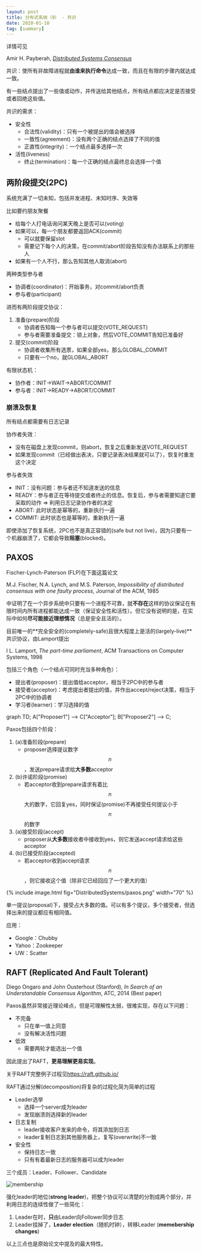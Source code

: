 ```yaml
---
layout: post
title: 分布式系统（9） - 共识
date: 2020-01-10
tag: [summary]
---
```


详情可见

Amir H. Payberah, *[Distributed Systems Consensus](https://payberah.github.io/files/download/dic14/paxos.pdf)*

共识：使所有非故障进程就**由谁来执行命令**达成一致，而且在有限的步骤内就达成一致。

有一些结点提出了一些值或动作，并传送给其他结点，所有结点都应决定是否接受或者回绝这些值。

共识的需求：
* 安全性
	* 合法性(validity)：只有一个被提出的值会被选择
	* 一致性(agreement)：没有两个正确的结点选择了不同的值
	* 正直性(integrity)：一个结点最多选择一次
* 活性(liveness)
	* 终止(termination)：每一个正确的结点最终总会选择一个值

## 两阶段提交(2PC)
系统充满了一切未知，包括并发进程、未知时序、失效等

比如要约朋友聚餐
* 给每个人打电话询问某天晚上是否可以(voting)
* 如果可以，每一个朋友都要返回ACK(commit)
	* 可以就要保留slot
	* 需要记下每个人的决策，在commit/abort阶段告知没有办法联系上的那些人
* 如果有一个人不行，那么告知其他人取消(abort)

两种类型参与者
* 协调者(coordinator)：开始事务，对commit/abort负责
* 参与者(participant)

进而有两阶段提交协议：
1. 准备(prepare)阶段
	* 协调者告知每一个参与者可以提交(VOTE_REQUEST)
	* 参与者需要准备提交：锁上对象，然后VOTE_COMMIT告知已准备好
2. 提交(commit)阶段
	* 协调者收集所有选票，如果全部yes，那么GLOBAL_COMMIT
	* 只要有一个no，就GLOBAL_ABORT

有限状态机：
* 协作者：INIT->WAIT->ABORT/COMMIT
* 参与者：INIT->READY->ABORT/COMMIT

### 崩溃及恢复
所有结点都需要有日志记录

协作者失效：
* 没有在磁盘上发现commit，则abort，恢复之后重新发送VOTE_REQUEST
* 如果发现commit（已经做出表决，只要记录表决结果就可以了），恢复时重发这个决定

参与者失效
* INIT：没有问题：参与者还不知道发送的信息
* READY：参与者正在等待提交或者终止的信息。恢复后，参与者需要知道它要采取的动作 => 利用日志记录协作者的决定
* ABORT:  此时状态是幂等的，重新执行一遍
* COMMIT:  此时状态也是幂等的，重新执行一遍

即使添加了恢复系统，2PC也不是真正容错的(safe but not live)，因为只要有一个机器崩溃了，它都会导致**阻塞**(blocked)。


## PAXOS
Fischer-Lynch-Paterson (FLP)在下面这篇论文

M.J. Fischer, N.A. Lynch, and M.S. Paterson, *Impossibility of distributed
consensus with one faulty process*, Journal of the ACM, 1985

中证明了在一个异步系统中只要有一个进程不可靠，就**不存在**这样的协议保证在有限时间内所有进程都能达成一致（保证安全性和活性）。但它没有说明的是，在实际中如何**尽可能接近理想情况**（总是安全且活的）。

目前唯一的**完全安全的(completely-safe)且很大程度上是活的(largely-live)**共识协议，由Lamport提出

I L. Lamport, *The part-time parliament*, ACM Transactions on Computer Systems, 1998

包括三个角色（一个结点可同时充当多种角色）：
* 提出者(proposer)：提出值给acceptor，相当于2PC中的参与者
* 接受者(acceptor)：考虑提出者提出的值，并作出accept/reject决策，相当于2PC中的协调者
* 学习者(learner)：学习选择的值

<div class="mermaid">
graph TD;
    A["Proposer1"] --> C["Acceptor"];
    B["Proposer2"] --> C;
</div>

Paxos包括四个阶段：
1. (a)准备阶段(prepare)
	* proposer选择提议数字 $$ n $$ ，发送prepare请求给**大多数**acceptor
1. (b)许诺阶段(promise)
	* 若acceptor收到prepare请求有着比 $$ n $$ 大的数字，它回复yes，同时保证(promise)不再接受任何提议小于 $$ n $$ 的数字
2. (a)接受阶段(accept)
	* proposer从**大多数**接收者中接收到yes，则它发送accept请求给这些acceptor
2. (b)已接受阶段(accepted)
	* 若acceptor收到accept请求 $$ n $$ ，则它接收这个值（除非它已经回应了一个更大的值）

{% include image.html fig="DistributedSystems/paxos.png" width="70" %}

单一提议(proposal)下，接受占大多数的值。可以有多个提议，多个接受者，但选择出来的提议都应有相同值。

应用：
* Google：Chubby
* Yahoo：Zookeeper
* UW：Scatter

## RAFT (Replicated And Fault Tolerant)
Diego Ongaro and John Ousterhout (Stanford), *In Search of an Understandable Consensus Algorithm*, ATC, 2014 (Best paper)

Paxos虽然非常接近理论峰点，但是可理解性太弱，很难实现，存在以下问题：
* 不完备
	* 只在单一值上同意
	* 没有解决活性问题
* 低效
	* 需要两轮才能选出一个值

因此提出了RAFT，**更易理解更易实现**。

关于RAFT完整例子过程见<https://raft.github.io/>

RAFT通过分解(decomposition)将复杂的过程化简为简单的过程
* Leader选举
	* 选择一个server成为leader
	* 发现崩溃则选择新的leader
* 日志复制
	* leader接收客户发来的命令，将其添加到日志
	* leader复制日志到其他服务器上，复写(overwrite)不一致
* 安全性
	* 保持日志一致
	* 只有有着最新日志的服务器可以成为leader

三个成员：Leader、Follower、Candidate

![membership](https://cdn-media-1.freecodecamp.org/images/oN6xZLkKQrVnaWWlp7I8w9aep2NNgMz5fR9D)

强化leader的地位(**strong leader**)，把整个协议可以清楚的分割成两个部分，并利用日志的连续性做了一些简化：
1. Leader在时，**只**由Leader向Follower同步日志
2. Leader挂掉了，**Leader election**（随机时钟），转移Leader (**memebership changes**)

以上三点也是原始论文中提及的最大特性。